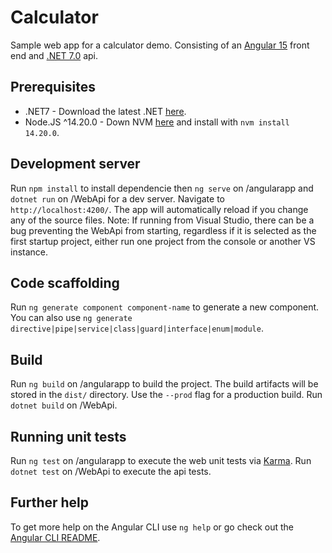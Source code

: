 # Calculator

Sample web app for a calculator demo. Consisting of an [Angular 15](https://github.com/angular/angular) front end and [.NET 7.0](https://dotnet.microsoft.com/en-us/download/dotnet/7.0) api.

## Prerequisites

* .NET7 - Download the latest .NET [here](https://dotnet.microsoft.com/en-us/download/dotnet/7.0).
* Node.JS ^14.20.0 - Down NVM [here](https://github.com/coreybutler/nvm-windows) and install with `nvm install 14.20.0`.

## Development server

Run `npm install` to install dependencie then `ng serve` on /angularapp and `dotnet run`  on /WebApi for a dev server. Navigate to `http://localhost:4200/`.
The app will automatically reload if you change any of the source files.
Note: If running from Visual Studio, there can be a bug preventing the WebApi from starting, regardless if it is selected as the first startup project, either run one project from the console or another VS instance.
## Code scaffolding

Run `ng generate component component-name` to generate a new component. You can also use `ng generate directive|pipe|service|class|guard|interface|enum|module`.

## Build

Run `ng build` on /angularapp to build the project. The build artifacts will be stored in the `dist/` directory. Use the `--prod` flag for a production build. Run `dotnet build` on /WebApi.

## Running unit tests

Run `ng test` on /angularapp to execute the web unit tests via [Karma](https://karma-runner.github.io).
Run `dotnet test` on /WebApi to execute the api tests.

## Further help

To get more help on the Angular CLI use `ng help` or go check out the [Angular CLI README](https://github.com/angular/angular-cli/blob/master/README.md).
